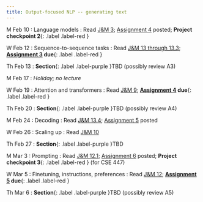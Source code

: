 ```yaml
---
title: Output-focused NLP -- generating text
---
```


M Feb 10
: Language models
  : Read  [J&M 3](https://web.stanford.edu/~jurafsky/slp3/3.pdf); [Assignment 4](..assets/docs/A4.pdf) posted; **Project checkpoint 2**{: .label .label-red }

W Feb 12
: Sequence-to-sequence tasks
  : Read [J&M 13 through 13.3](https://web.stanford.edu/~jurafsky/slp3/13.pdf); **[Assignment 3](../assets/docs/A3.pdf) due**{: .label .label-red }

Th Feb 13
: **Section**{: .label .label-purple }TBD (possibly review A3)

M Feb 17
: *Holiday; no lecture*

W Feb 19
: Attention and transformers
  : Read [J&M 9](https://web.stanford.edu/~jurafsky/slp3/9.pdf); **[Assignment 4](../assets/docs/A4.pdf) due**{: .label .label-red }

Th Feb 20
: **Section**{: .label .label-purple }TBD (possibly review A4)

M Feb 24
: Decoding
  : Read [J&M 13.4](https://web.stanford.edu/~jurafsky/slp3/13.pdf); [Assignment 5](..assets/docs/A5.pdf) posted
  
W Feb 26
: Scaling up
  : Read [J&M 10](https://web.stanford.edu/~jurafsky/slp3/10.pdf) 

Th Feb 27
: **Section**{: .label .label-purple }TBD

M Mar 3
: Prompting
  : Read [J&M 12.1](https://web.stanford.edu/~jurafsky/slp3/13.pdf); [Assignment 6](..assets/docs/A6.pdf) posted; **Project checkpoint 3**{: .label .label-red } (for CSE 447)
  
W Mar 5
: Finetuning, instructions, preferences
  : Read [J&M 12](https://web.stanford.edu/~jurafsky/slp3/12.pdf);  **[Assignment 5](../assets/docs/A5.pdf) due**{: .label .label-red }

Th Mar 6
: **Section**{: .label .label-purple }TBD (possibly review A5)
